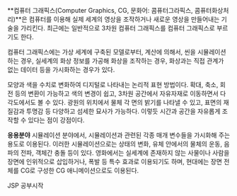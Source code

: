 **컴퓨터 그래픽스(Computer Graphics, CG, 문화어: 콤퓨터그라픽스, 콤퓨터화상처리)**은 컴퓨터를 이용해 실제 세계의 영상을 조작하거나 새로운 영상을 만들어내는 기술을 가리킨다.
최근에는 일반적으로 3차원 컴퓨터 그래픽스를 컴퓨터 그래픽스로 부르기도 한다.

컴퓨터 그래픽스에는 가상 세계에 구축된 모델로부터, 계산에 의해서, 씬을 시뮬레이션 하는 경우, 실세계의 화상 정보를 가공해 화상을 조작하는 경우, 화상과는 직접 관계가 없는 데이터 등을 가시화하는 경우가 있다.

모양과 색을 수치로 변화하여 디지털로 나타내는 논리적 표현 방법이다.
확대, 축소, 회전 등의 변환이 가능하고 색의 변경이 쉽고, 3차원 공간에서 자유자재로 이동하면서 다각도에서도 볼 수 있다.
광원의 위치에서 물체 각 면의 밝기를 나타낼 수 있고, 표면의 재질감과 투명감 등 다양하고 섬세한 묘사가 가능하다.
이렇듯 시간과 공간을 자유롭게 조작할 수 있다는 점이 강점이다.

**응용분야**
시뮬레이션 분야에서, 시뮬레이션과 관련된 각종 매개 변수들을 가시화해 주는 용도로 이용된다. 이러한 시뮬레이션으로는 상태의 변화, 유체 안에서의 물체의 운동, 음파의 전파, 객체간 충돌 등이 있다.
영화에서는 실세계에 존재하지 않는 사물이나 사람을 장면에 인위적으로 삽입하거나, 폭발 등 특수 효과로 이용되기도 하며, 현대에는 장면 전체를 CG로 구성한 CG 애니메이션으로도 이용된다.

JSP 공부시작